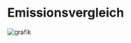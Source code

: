 # Emissionsvergleich
![grafik](https://github.com/rathlinus/Emissionsvergleich/assets/139418639/9763009c-3788-4793-963c-bbbdb34ecc93)
